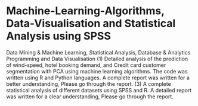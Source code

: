 # Machine-Learning-Algorithms, Data-Visualisation and Statistical Analysis using SPSS
Data Mining &amp; Machine Learning, Statistical Analysis, Database &amp; Analytics Programming and Data Visualisation
(1) Detailed analysis of the prediction of wind-speed, hotel booking demand, and Credit card customer segmentation with PCA using machine learning algorithms. The code was written using R and Python languages. A complete report was written for a better understanding, Please go through the report.
(3) A complete statistical analysis of different datasets using SPSS and R. A detailed report was written for a clear understanding, Please go through the report.
